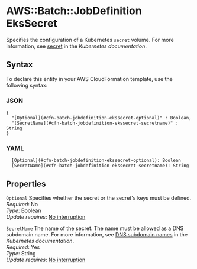 # AWS::Batch::JobDefinition EksSecret<a name="aws-properties-batch-jobdefinition-ekssecret"></a>

Specifies the configuration of a Kubernetes `secret` volume\. For more information, see [secret](https://kubernetes.io/docs/concepts/storage/volumes/#secret) in the *Kubernetes documentation*\.

## Syntax<a name="aws-properties-batch-jobdefinition-ekssecret-syntax"></a>

To declare this entity in your AWS CloudFormation template, use the following syntax:

### JSON<a name="aws-properties-batch-jobdefinition-ekssecret-syntax.json"></a>

```
{
  "[Optional](#cfn-batch-jobdefinition-ekssecret-optional)" : Boolean,
  "[SecretName](#cfn-batch-jobdefinition-ekssecret-secretname)" : String
}
```

### YAML<a name="aws-properties-batch-jobdefinition-ekssecret-syntax.yaml"></a>

```
  [Optional](#cfn-batch-jobdefinition-ekssecret-optional): Boolean
  [SecretName](#cfn-batch-jobdefinition-ekssecret-secretname): String
```

## Properties<a name="aws-properties-batch-jobdefinition-ekssecret-properties"></a>

`Optional`  <a name="cfn-batch-jobdefinition-ekssecret-optional"></a>
Specifies whether the secret or the secret's keys must be defined\.  
*Required*: No  
*Type*: Boolean  
*Update requires*: [No interruption](https://docs.aws.amazon.com/AWSCloudFormation/latest/UserGuide/using-cfn-updating-stacks-update-behaviors.html#update-no-interrupt)

`SecretName`  <a name="cfn-batch-jobdefinition-ekssecret-secretname"></a>
The name of the secret\. The name must be allowed as a DNS subdomain name\. For more information, see [DNS subdomain names](https://kubernetes.io/docs/concepts/overview/working-with-objects/names/#dns-subdomain-names) in the *Kubernetes documentation*\.  
*Required*: Yes  
*Type*: String  
*Update requires*: [No interruption](https://docs.aws.amazon.com/AWSCloudFormation/latest/UserGuide/using-cfn-updating-stacks-update-behaviors.html#update-no-interrupt)